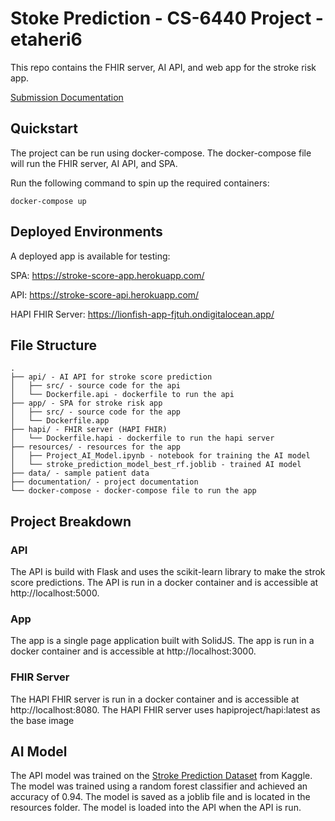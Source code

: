 # Stoke Prediction - CS-6440 Project - etaheri6

This repo contains the FHIR server, AI API, and web app for the stroke risk app.

[Submission Documentation](./documentation)

## Quickstart

The project can be run using docker-compose. The docker-compose file will run the FHIR server, AI API, and SPA.

Run the following command to spin up the required containers:

```
docker-compose up
```

## Deployed Environments

A deployed app is available for testing:

SPA: https://stroke-score-app.herokuapp.com/

API: https://stroke-score-api.herokuapp.com/

HAPI FHIR Server: https://lionfish-app-fjtuh.ondigitalocean.app/

## File Structure
```
.
├── api/ - AI API for stroke score prediction
│   ├── src/ - source code for the api
│   └── Dockerfile.api - dockerfile to run the api
├── app/ - SPA for stroke risk app
│   ├── src/ - source code for the app
│   └── Dockerfile.app
├── hapi/ - FHIR server (HAPI FHIR)
│   └── Dockerfile.hapi - dockerfile to run the hapi server
├── resources/ - resources for the app
│   ├── Project_AI_Model.ipynb - notebook for training the AI model
│   └── stroke_prediction_model_best_rf.joblib - trained AI model
├── data/ - sample patient data
├── documentation/ - project documentation
└── docker-compose - docker-compose file to run the app
```

## Project Breakdown
### API
The API is build with Flask and uses the scikit-learn library to make the strok score predictions. The API is run in a docker container and is accessible at http://localhost:5000.

### App
The app is a single page application built with SolidJS. The app is run in a docker container and is accessible at http://localhost:3000.

### FHIR Server
The HAPI FHIR server is run in a docker container and is accessible at http://localhost:8080. The HAPI FHIR server uses hapiproject/hapi:latest as the base image

## AI Model
The API model was trained on the [Stroke Prediction Dataset](https://www.kaggle.com/fedesoriano/stroke-prediction-dataset) from Kaggle. The model was trained using a random forest classifier and achieved an accuracy of 0.94. The model is saved as a joblib file and is located in the resources folder. The model is loaded into the API when the API is run.
